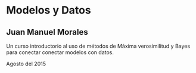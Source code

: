 # Modelos y Datos
## Juan Manuel Morales

Un curso introductorio al uso de métodos de Máxima verosimilitud y Bayes para conectar conectar modelos con datos.

Agosto del 2015